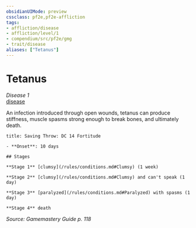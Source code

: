 ```yaml
---
obsidianUIMode: preview
cssclass: pf2e,pf2e-affliction
tags:
- affliction/disease
- affliction/level/1
- compendium/src/pf2e/gmg
- trait/disease
aliases: ["Tetanus"]
---
```

# Tetanus
*Disease 1*  
[disease](/rules/traits/disease.md)  

An infection introduced through open wounds, tetanus can produce stiffness, muscle spasms strong enough to break bones, and ultimately death.

```ad-inline-affliction
title: Saving Throw: DC 14 Fortitude

- **Onset**: 10 days

## Stages

**Stage 1** [clumsy](/rules/conditions.md#Clumsy) (1 week)

**Stage 2** [clumsy](/rules/conditions.md#Clumsy) and can't speak (1 day)

**Stage 3** [paralyzed](/rules/conditions.md#Paralyzed) with spasms (1 day)

**Stage 4** death
```

*Source: Gamemastery Guide p. 118*
